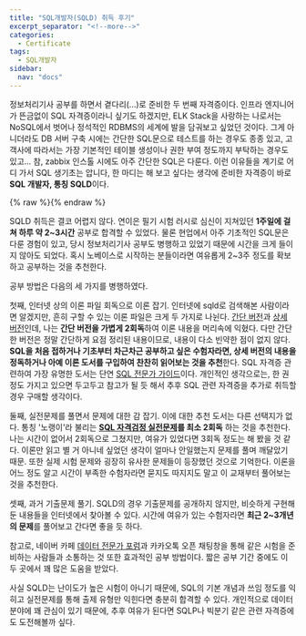 ```yaml
---
title: "SQL개발자(SQLD) 취득 후기"
excerpt_separator: "<!--more-->"
categories:
  - Certificate
tags:
  - SQL개발자
sidebar:
  nav: "docs"
---
```

정보처리기사 공부를 하면서 곁다리(...)로 준비한 두 번째 자격증이다. 인프라 엔지니어가 뜬금없이 SQL 자격증이라니 싶기도 하겠지만, ELK Stack을 사랑하는 나로서는 NoSQL에서 벗어나 정석적인 RDBMS의 세계에 발을 담궈보고 싶었던 것이다. 그게 아니더라도 DB 서버 구축 시에는 간단한 SQL문으로 테스트를 하는 경우도 종종 있고, 고객사에 따라서는 가장 기본적인 테이블 생성이나 권한 부여 정도까지 부탁하는 경우도 있고... 참, zabbix 인스톨 시에도 아주 간단한 SQL은 다룬다. 이런 이유들을 계기로 어디 가서 SQL 생기초는 압니다, 한 마디는 해 보고 싶다는 생각에 준비한 자격증이 바로 **SQL 개발자, 통칭 SQLD**이다.

{% raw %}<img src="https://smilejulie0812.github.io/assets/images/sqldeveloper-1.jpg" alt="">{% endraw %}  

SQLD 취득은 결코 어렵지 않다. 연이은 필기 시험 러시로 심신이 지쳐있던 **1주일에 걸쳐 하루 약 2~3시간** 공부로 합격할 수 있었다. 물론 현업에서 아주 기초적인 SQL문은 다룬 경험이 있고, 당시 정보처리기사 공부도 병행하고 있었기 때문에 시간을 크게 들이지 않아도 되었다. 혹시 노베이스로 시작하는 분들이라면 여유롭게 2~3주 정도를 확보하고 공부하는 것을 추천한다.

공부 방법은 다음의 세 가지를 병행하였다.

첫째, 인터넷 상의 이론 파일 회독으로 이론 잡기. 인터넷에 sqld로 검색해본 사람이라면 알겠지만, 흔히 구할 수 있는 이론 파일은 크게 두 가지로 나뉜다. [간단 버전](https://blog.kakaocdn.net/dn/kYYNr/btqF9mazxyl/LcxhyXmuP30r4DdnrUr6bK/SQLD_%EC%9A%94%EC%95%BD%20%EC%84%9C%EB%B8%8C%EB%85%B8%ED%8A%B8.pdf?attach=1&knm=tfile.pdf)과 [상세 버전](http://www.gurubee.net/bookcafe/sqlp_1st)인데, 나는 **간단 버전을 가볍게 2회독**하여 이론 내용을 머리속에 익혔다. 다만 간단한 버전은 정말 간단하게 요점 정리된 내용이므로, 내용이 다소 빈약한 점이 없지 않다. **SQL을 처음 접하거나 기초부터 차근차근 공부하고 싶은 수험자라면, 상세 버전의 내용을 정독하거나 아예 이론 도서를 구입하여 찬찬히 읽어보는 것을 추천**한다. SQL 자격증 관련하여 가장 유명한 도서는 단연 [SQL 전문가 가이드](http://www.kangcom.com/sub/view.asp?sku=201010070001&mcd=571)이다. 개인적인 생각으로는, 한 권 정도 가지고 있으면 두고두고 참고가 될 듯 해서 추후 SQL 관련 자격증을 추가로 취득할 경우 구매할 생각이다.

둘째, 실전문제를 풀면서 문제에 대한 감 잡기. 이에 대한 추천 도서는 다른 선택지가 없다. 통칭 '노랭이'라 불리는 **[SQL 자격검정 실전문제](https://www.kangcom.com/sub/view.asp?sku=201611251709&ref=c16gu)를 최소 2회독** 하는 것을 추천한다. 나는 시간이 없어서 2회독으로 그쳤지만, 여유가 있었다면 3회독 정도는 해 봤을 것 같다. 이론만 읽고 별 거 아니네 싶었던 생각이 얼마나 안일했는지 문제를 풀며 깨달았기 때문. 또한 실제 시험 문제와 굉장히 유사한 문제들이 등장했던 것으로 기억한다. 이론을 어느 정도 알고 시간이 부족한 수험자라면 묻지도 따지지도 말고 이 교재부터 풀어보는 것을 추천한다.

셋째, 과거 기출문제 풀기. SQLD의 경우 기출문제를 공개하지 않지만, 비슷하게 구현해 둔 내용들을 인터넷에서 찾아볼 수 있다. 시간에 여유가 있는 수험자라면 **최근 2~3개년의 문제**를 풀어보고 간다면 좋을 듯 하다.

참고로, 네이버 카페 [데이터 전문가 포럼](https://cafe.naver.com/sqlpd)과 카카오톡 오픈 채팅창을 통해 같은 시험을 준비하는 사람들과 소통하는 것 또한 효과적인 공부 방법이다. 짧은 공부 기간 중에도 이 두 곳에서 꽤 많은 도움을 받았다.

사실 SQLD는 난이도가 높은 시험이 아니기 때문에, SQL의 기본 개념과 쓰임 정도를 익히고 실전문제를 통해 출제 유형만 익힌다면 충분히 합격할 수 있다. 개인적으로 데이터 분야에 꽤 관심이 있기 때문에, 추후 여유가 된다면 SQLP나 빅분기 같은 관련 자격증에도 도전해볼까 싶다.
